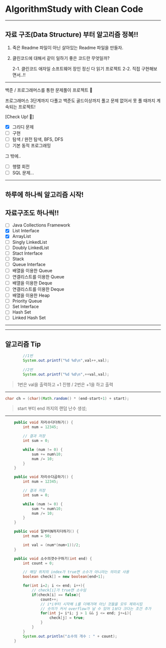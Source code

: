 # AlgorithmStudy with Clean Code

---
## 자료 구조(Data Structure) 부터 알고리즘 정복!!

1. 죽은 Readme 파일이 아닌 살아있는 Readme 파일을 만들자.
2. 클린코드에 대해서 같이 일하기 좋은 코드란 무엇일까?
    
    2-1. 클린코드 애자일 소프트웨어 장인 정신 다 읽기 프로젝트
    2-2. 직접 구현해보면서..!!

---
백준 / 프로그래머스를 통한 문제풀이 프로젝트 🛴

프로그래머스 3단계까지 다풀고
백준도 골드이상까지 풀고
문제 없어서 못 풀 때까지 계속되는 프로젝트!


[Check Up! 🧾]
- [x] 그리디 문제
- [ ] 구현
- [ ] 탐색 / 완전 탐색, BFS, DFS
- [ ] 기본 동적 프로그래밍

그 밖에..
- [ ] 행렬 회전
- [ ] SQL 문제...

---
## 하루에 하나씩 알고리즘 시작!


## 자료구조도 하나씩!!

- [ ] Java Collections Framework
- [x] List Interface
- [x] ArrayList
- [ ] Singly LinkedList
- [ ] Doubly LinkedList
- [ ] Stact Interface
- [ ] Stack
- [ ] Queue Interface
- [ ] 배열을 이용한 Queue
- [ ] 연결리스트를 이용한 Queue
- [ ] 배열을 이용한 Deque
- [ ] 연결리스트를 이용한 Deque
- [ ] 배열을 이용한 Heap
- [ ] Priority Queue
- [ ] Set Interface
- [ ] Hash Set
- [ ] Linked Hash Set
---


---
## 알고리즘 Tip

```java
        //1번
        System.out.printf("%d %d\n",val++,val);
        
        //2번
        System.out.printf("%d %d\n",++val,val);
```
> 1번은 val을 출력하고 +1 진행 / 2번은 +1을 하고 출력
---
```java
char ch = (char)(Math.random() * (end-start+1) + start);
```

> start 부터 end 까지의 랜덤 난수 생성;
---
```java
    public void 자리수다더하기() {
        int num = 12345;

        // 결과 저장
        int sum = 0;

        while (num != 0) {
            sum += num%10;
            num /= 10;
        }
    }

    public void 자리수다곱하기() {
        int num = 12345;

        // 결과 저장
        int sum = 0;

        while (num != 0) {
            sum *= num%10;
            num /= 10;
        }
    }

    public void 일부터N까지더하기() {
        int num = 50;

        int val = (num*(num+1))/2;
    }

    public void 소수의갯수구하기(int end) {
        int count = 0;

        // 해당 위치의 index가 true면 소수가 아니라는 의미로 사용
        boolean check[] = new boolean[end+1];

        for(int i=2; i <= end; i++){
            // check[i]가 true면 소수임
            if(check[i] == false){
                count++;
                // i*i부터 시작해 i를 더해가며 아닌 것들을 모두 제외시킴
                // 숫자가 커서 overflow가 날 수 있어 1보다 크다는 조건 추가
                for(int j= i*i; j > 1 && j <= end; j+=i){
                    check[j] = true;
                }
            }
        }
        System.out.println("소수의 개수 : " + count);
    }
```
